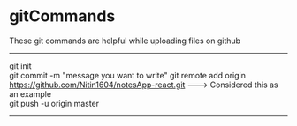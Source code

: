 # gitCommands                                                                                                                                                                       
These git commands are helpful while uploading files on github                                           
___________________________________________________________________________________________________________ 
git init  
git commit -m "message you want to write" 
git remote add origin https://github.com/Nitin1604/notesApp-react.git ---> Considered this as an example  
git push -u origin master   
____________________________________________________________________________________________________________
